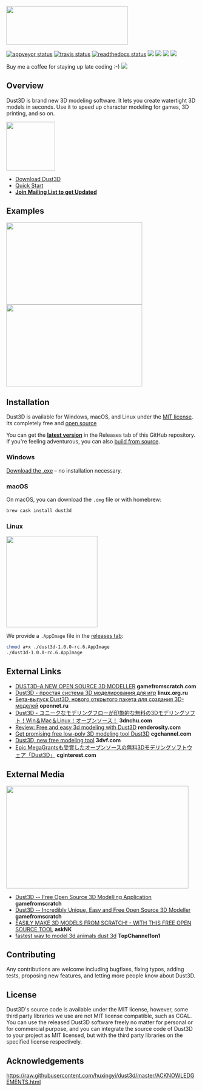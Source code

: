 <a href="https://dust3d.org" target="_blank"><image src="https://dust3d.org/images/dust3d-logo-wide.png" width="320" height="102"></a>

[![appveyor status](https://ci.appveyor.com/api/projects/status/github/huxingyi/dust3d?branch=master&svg=true)](https://ci.appveyor.com/project/huxingyi/dust3d) [![travis status](https://travis-ci.org/huxingyi/dust3d.svg?branch=master)](https://travis-ci.org/huxingyi/dust3d) [![readthedocs status](https://readthedocs.org/projects/dust3d/badge/?version=latest)](https://docs.dust3d.org/en/latest/?badge=latest) [![](https://img.shields.io/twitter/follow/jeremyhu2016.svg?label=%20%40follow&style=social)](https://twitter.com/jeremyhu2016) [![](https://img.shields.io/badge/mailing%20list%20-join-blue.svg)](https://www.freelists.org/list/dust3d) [![](https://img.shields.io/discourse/https/dust3d.discourse.group/status.svg)](https://dust3d.discourse.group/) [![](https://img.shields.io/github/downloads/huxingyi/dust3d/total.svg)](https://docs.dust3d.org/en/latest/install.html)


Buy me a coffee for staying up late coding :-) [![](https://www.paypalobjects.com/en_US/i/btn/btn_donate_SM.gif)](https://www.paypal.com/cgi-bin/webscr?cmd=_donations&business=GHALWLWXYGCU6&item_name=Support+me+coding+in+my+spare+time&currency_code=AUD&source=url)  

Overview
----------

Dust3D is brand new 3D modeling software. It lets you create watertight 3D models in seconds. Use it to speed up character modeling for games, 3D printing, and so on.


<a href="https://blogs.dust3d.org/2019/07/18/dust3d-awarded-epic-megagrants/"><img width="128" height="128" src="https://dust3d.org/images/Epic_MegaGrants_Recipient_logo.png" /></a>  

- [Download Dust3D](https://docs.dust3d.org/en/latest/install.html)  
- [Quick Start](https://docs.dust3d.org)  
- __[Join Mailing List to get Updated](https://www.freelists.org/list/dust3d)__  

Examples
-------------

<a href="https://github.com/Dust3D-Modeling/10minuteseveryday/tree/master/jeremyhu2016/giraffe"><image src="https://raw.githubusercontent.com/Dust3D-Modeling/10minuteseveryday/master/jeremyhu2016/giraffe/giraffe.png" width="358" height="216"></a> <a href="https://github.com/Dust3D-Modeling/10minuteseveryday/tree/master/jeremyhu2016/honda-monkey"><image src="https://raw.githubusercontent.com/Dust3D-Modeling/10minuteseveryday/master/jeremyhu2016/honda-monkey/honda-monkey.png" width="358" height="216"></a>


Installation
----------------------

Dust3D is available for Windows, macOS, and Linux under the [MIT license](https://github.com/huxingyi/dust3d/blob/master/LICENSE). Its completely free and [open source](#license)

You can get the <strong><a href="https://github.com/huxingyi/dust3d/releases">latest version</a></strong> in the Releases tab of this GitHub repository. If you're feeling adventurous, you can also <a href="https://docs.dust3d.org/en/latest/builds.html">build from source</a>.

### Windows

[Download the .exe](https://github.com/huxingyi/dust3d/releases) – no installation necessary.

### macOS

On macOS, you can download the `.dmg` file or with homebrew:
```sh
brew cask install dust3d
```

### Linux

[<img width="240" src="https://flathub.org/assets/badges/flathub-badge-i-en.png">](https://flathub.org/apps/details/org.dust3d.dust3d)

We provide a `.AppImage` file in the [releases tab](https://github.com/huxingyi/dust3d/releases):
```sh
chmod a+x ./dust3d-1.0.0-rc.6.AppImage
./dust3d-1.0.0-rc.6.AppImage
```

External Links
-------------
- [DUST3D–A NEW OPEN SOURCE 3D MODELLER](http://www.gamefromscratch.com/post/2018/04/20/Dust3D-A-New-Open-Source-3D-Modeller.aspx) **gamefromscratch.com**  
- [Dust3D - простая система 3D моделирования для игр](https://www.linux.org.ru/news/opensource/14198146) **linux.org.ru**  
- [Бета-выпуск Dust3D, нового открытого пакета для создания 3D-моделей](https://www.opennet.ru/opennews/art.shtml?num=49694) **opennet.ru**  
- [Dust3D - ユニークなモデリングフローが印象的な無料の3Dモデリングソフト！Win＆Mac＆Linux！オープンソース！](https://3dnchu.com/archives/dust3d/) **3dnchu.com**  
- [Review: Free and easy 3d modeling with Dust3D](https://magazine.renderosity.com/article/5482/review-free-and-easy-3d-modeling-with-dust3d) **renderosity.com**  
- [Get promising free low-poly 3D modeling tool Dust3D](http://www.cgchannel.com/2020/01/get-promising-free-low-poly-3d-modeling-tool-dust3d/) **cgchannel.com**  
- [Dust3D, new free modeling tool](https://www.3dvf.com/dust3d-nouvel-outil-de-modelisation-gratuit/) **3dvf.com**  
- [Epic MegaGrantsも受賞したオープンソースの無料3Dモデリングソフトウェア「Dust3D」](https://cginterest.com/2020/03/23/epic-megagrants%e3%82%92%e5%8f%97%e8%b3%9e%e3%81%97%e3%81%9f%e3%82%aa%e3%83%bc%e3%83%97%e3%83%b3%e3%82%bd%e3%83%bc%e3%82%b9%e3%81%ae%e7%84%a1%e6%96%993d%e3%83%a2%e3%83%87%e3%83%aa%e3%83%b3%e3%82%b0/) **cginterest.com**  

External Media
-------------
<a href="https://www.youtube.com/watch?v=YBnEQk_5D70" target="_blank"><image src="https://raw.githubusercontent.com/huxingyi/dust3d/master/docs/images/dust3d-free-open-source-3d-modelling-application-video-thumbnail.png" width="480" height="270"></a>  

- [Dust3D -- Free Open Source 3D Modelling Application](https://www.youtube.com/watch?v=YBnEQk_5D70) **gamefromscratch**  
- [Dust3D -- Incredibly Unique, Easy and Free Open Source 3D Modeller](https://www.youtube.com/watch?v=MytN8t4guuM&feature=emb_logo) **gamefromscratch**  
- [EASILY MAKE 3D MODELS FROM SCRATCH! - WITH THIS FREE OPEN SOURCE TOOL](https://www.youtube.com/watch?v=6hf2yJ8CiW4&feature=youtu.be) **askNK**  
- [fastest way to model 3d animals dust 3d](https://www.youtube.com/watch?v=AENQJWwn1HA&feature=youtu.be) **TopChannel1on1**  

Contributing
---------------
Any contributions are welcome including bugfixes, fixing typos, adding tests, proposing new features, and letting more people know about Dust3D.

License
-----------
Dust3D's source code is available under the MIT license, however, some third party libraries we use are not MIT license compatible, such as CGAL. You can use the released Dust3D software freely no matter for personal or for commercial purpose, and you can integrate the source code of Dust3D to your project as MIT licensed, but with the third party libraries on the specified license respectively.

Acknowledgements
-------------------
https://raw.githubusercontent.com/huxingyi/dust3d/master/ACKNOWLEDGEMENTS.html
